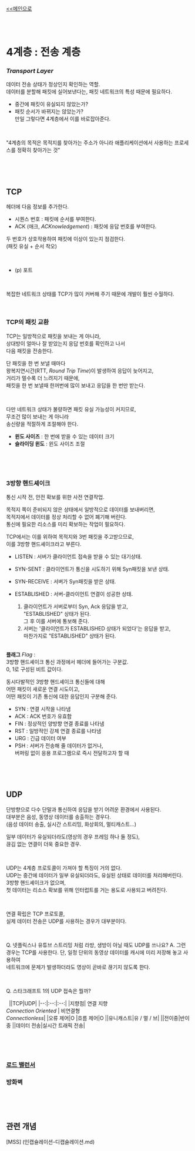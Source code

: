 [<<메인으로](https://github.com/AtomicLiquors/Network_Wiki_Chb)

&nbsp;  
&nbsp;  
# 4계층 : 전송 계층 
### *Transport Layer*


데이터 전송 상태가 정상인지 확인하는 역할.  
데이터를 분할해 패킷에 실어보낸다는, 패킷 네트워크의 특성 때문에 필요하다.
- 중간에 패킷이 유실되지 않았는가?
- 패킷 순서가 바뀌지는 않았는가?  
만일 그렇다면 4계층에서 이를 바로잡아준다.
 
&nbsp;

 

"4계층의 목적은 목적지를 찾아가는 주소가 아니라 애플리케이션에서 사용하는 프로세스를 정확히 찾아가는 것" 
  
&nbsp;
 

&nbsp; 

## **TCP**
헤더에 다음 정보를 추가한다.
- 시퀀스 번호 : 패킷에 순서를 부여한다.
- ACK (애크, *ACKnowledgement*) : 패킷에 응답 번호를 부여한다.

두 번호가 상호작용하여 패킷에 이상이 있는지 점검한다.  
(패킷 유실 + 순서 착오)
 
&nbsp;
 

- (p) 포트
 
&nbsp;

 
복잡한 네트워크 상태를 TCP가 많이 커버해 주기 때문에 개발이 훨씬 수월하다.

 
&nbsp;
 

### **TCP의 패킷 교환**
TCP는 일방적으로 패킷을 보내는 게 아니라,  
상대방이 얼마나 잘 받았는지 응답 번호를 확인하고 나서  
다음 패킷을 전송한다.

단 패킷을 한 번 보낼 때마다   
왕복지연시간(RTT, *Round Trip Time*)이 발생하여 응답이 늦어지고,  
거리가 멀수록 더 느려지기 때문에,  
패킷을 한 번 보낼때 한꺼번에 많이 보내고 응답을 한 번만 받는다.  

 
&nbsp;
 
다만 네트워크 상태가 불량하면 패킷 유실 가능성이 커지므로,  
무조건 많이 보내는 게 아니라  
송신량을 적절하게 조절해야 한다.  

- **윈도 사이즈** : 한 번에 받을 수 있는 데이터 크기
- **슬라이딩 윈도** : 윈도 사이즈 조절

 
&nbsp;
 
 
&nbsp;
 
### **3방향 핸드셰이크**
통신 시작 전, 안전 확보를 위한 사전 연결작업.  

목적지 쪽이 준비되지 않은 상태에서 일방적으로 데이터를 보내버리면,  
목적지에서 데이터를 정상 처리할 수 없어 폐기해 버린다.  
통신에 필요한 리소스를 미리 확보하는 작업이 필요하다.

TCP에서는 이를 위하여 목적지와 3번 패킷을 주고받으므로,  
이를 3방향 핸드셰이크라고 부른다.

- LISTEN : 서버가 클라이언트 접속을 받을 수 있는 대기상태. 

- SYN-SENT : 클라이언트가 통신을 시도하기 위해 Syn패킷을 보낸 
상태.  

- SYN-RECEIVE : 서버가 Syn패킷을 받은 상태.  

- ESTABLISHED : 서버-클라이언트 연결이 성공한 상태.  
     1) 클라이언트가 서버로부터 Syn, Ack 응답을 받고,  
     "ESTABLISHED" 상태가 된다.   
     그 후 이를 서버에 통보해 준다.  
    2) 서버는 '클라이언트가 ESTABLISHED 상태가 되었다'는 응답을 받고,  
    마찬가지로 "ESTABLISHED" 상태가 된다.   


&nbsp;  
**플래그** *Flag* :   
3방향 핸드셰이크 통신 과정에서 헤더에 들어가는 구분값.  
0, 1로 구성된 비트 값이다.

동시다발적인 3방향 핸드셰이크 통신들에 대해  
어떤 패킷이 새로운 연결 시도이고,  
어떤 패킷이 기존 통신에 대한 응답인지 구분해 준다.


 
- SYN : 연결 시작을 나타냄
- ACK : ACK 번호가 유효함
- FIN : 정상적인 양방향 연결 종료를 나타냄
- RST : 일방적인 강제 연결 종료를 나타냄
- URG : 긴급 데이터 여부
- PSH : 서버가 전송해 줄 데이터가 없거나,   
버퍼링 없이 응용 프로그램으로 즉시 전달하고자 할 때

&nbsp;

 
&nbsp;
## **UDP**
단방향으로 다수 단말과 통신하여 응답을 받기 어려운 환경에서 사용된다.  
대부분은 음성, 동영상 데이터를 송출하는 경우다.  
(음성 데이터 송출, 실시간 스트리밍, 화상회의, 멀티캐스트...)


일부 데이터가 유실되더라도(영상의 경우 프레임 하나 둘 정도),   
끊김 없는 연결이 더욱 중요한 경우.   

 
&nbsp;
 

UDP는 4계층 프로토콜이 가져야 할 특징이 거의 없다.  
UDP는 중간에 데이터가 일부 유실되더라도, 유실된 상태로 데이터를 처리해버린다.  
3방향 핸드셰이크가 없으며,  
첫 데이터는 리소스 확보를 위해 인터럽트를 거는 용도로 사용되고 버려진다.  

 
&nbsp;

연결 확립은 TCP 프로토콜,  
실제 데이터 전송은 UDP를 사용하는 경우가 대부분이다.
 
&nbsp;
 
Q. 넷플릭스나 유튜브 스트리밍 처럼 라방, 생방이 아닐 때도 UDP를 쓰나요?
A. 그런 경우는 TCP를 사용한다. 
단, 일정 단위의 동영상 데이터를 캐시에 미리 저장해 놓고 사용하여  
네트워크에 문제가 발생하더라도 영상이 곧바로 끊기지 않도록 한다.
 
&nbsp;
 



Q. 스타크래프트 1의 UDP 접속은 뭘까?
 
&nbsp;
||TCP|UDP|
|--:|:--:|:--:|
|지향점| 연결 지향<br>*Connection Oriented* | 비연결형<br>*Connectionless*|
|오류 제어|O
|흐름 제어|O
||유니캐스트|유 / 멀 / 브|
||전이중|반이중
||데이터 전송|실시간 트래픽 전송|
 
&nbsp;
 
 
&nbsp;
 
 

### [로드 밸런서]()

### 방화벽


 
&nbsp;
  
 &nbsp;
  

## **관련 개념**
[MSS]
(인캡슐레이션-디캡슐레이션.md)